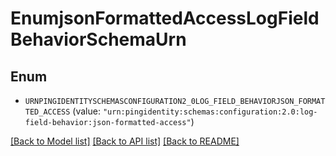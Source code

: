 # EnumjsonFormattedAccessLogFieldBehaviorSchemaUrn

## Enum


* `URNPINGIDENTITYSCHEMASCONFIGURATION2_0LOG_FIELD_BEHAVIORJSON_FORMATTED_ACCESS` (value: `"urn:pingidentity:schemas:configuration:2.0:log-field-behavior:json-formatted-access"`)


[[Back to Model list]](../README.md#documentation-for-models) [[Back to API list]](../README.md#documentation-for-api-endpoints) [[Back to README]](../README.md)


